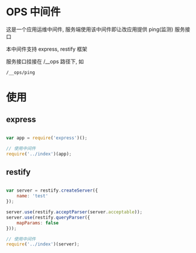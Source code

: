 # OPS 中间件

这是一个应用运维中间件, 服务端使用该中间件即让改应用提供 ping(监测) 服务接口

本中间件支持 express, restify 框架  

服务接口挂接在 /__ops 路径下, 如 

	/__ops/ping 
    
# 使用

## express

```js

var app = require('express')();

// 使用中间件
require('../index')(app);

```

## restify

```js

var server = restify.createServer({
	name: 'test'
});

server.use(restify.acceptParser(server.acceptable));
server.use(restify.queryParser({
	mapParams: false
}));

// 使用中间件
require('../index')(server);

```

